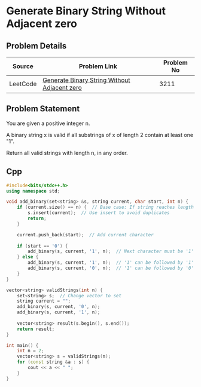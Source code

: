 # Generate Binary String Without Adjacent zero

## Problem Details
| Source | Problem Link | Problem No| 
|------------|-------------|-------------|
| LeetCode | [ Generate Binary String Without Adjacent zero ](https://leetcode.com/problems/generate-binary-strings-without-adjacent-zeros/description/) | 3211 |

## Problem Statement
You are given a positive integer n.

A binary string x is valid if all 
substrings
 of x of length 2 contain at least one "1".

Return all valid strings with length n, in any order.

## Cpp
```cpp
#include<bits/stdc++.h>
using namespace std;

void add_binary(set<string> &s, string current, char start, int n) {
    if (current.size() == n) {  // Base case: If string reaches length n, add to result
        s.insert(current);  // Use insert to avoid duplicates
        return;
    }

    current.push_back(start);  // Add current character
    
    if (start == '0') {
        add_binary(s, current, '1', n);  // Next character must be '1'
    } else {
        add_binary(s, current, '1', n);  // '1' can be followed by '1'
        add_binary(s, current, '0', n);  // '1' can be followed by '0'
    }
}

vector<string> validStrings(int n) {    
    set<string> s;  // Change vector to set
    string current = "";
    add_binary(s, current, '0', n); 
    add_binary(s, current, '1', n);
    
    vector<string> result(s.begin(), s.end());
    return result;
}

int main() {
    int n = 2;
    vector<string> s = validStrings(n);
    for (const string &a : s) {
        cout << a << " ";
    }
}
